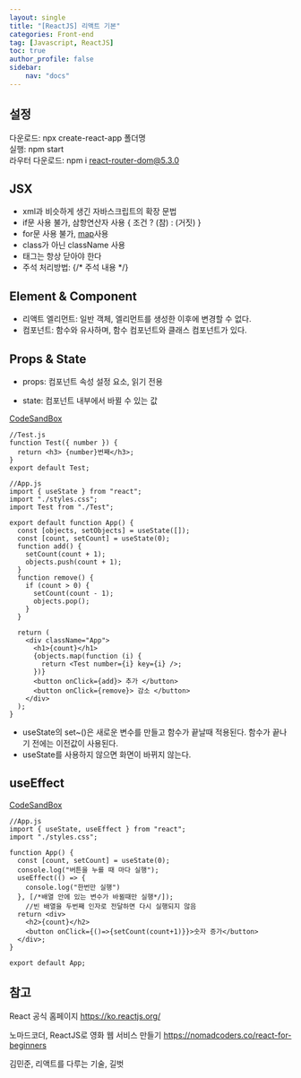 ```yaml
---
layout: single
title: "[ReactJS] 리액트 기본"
categories: Front-end
tag: [Javascript, ReactJS]
toc: true
author_profile: false
sidebar:
    nav: "docs"
---
```


## 설정

다운로드: npx create-react-app 폴더명  
실행: npm start  
라우터 다운로드: npm i react-router-dom@5.3.0



## JSX

- xml과 비슷하게 생긴 자바스크립트의 확장 문법
- if문 사용 불가, 삼항연산자 사용 { 조건 ? (참) : (거짓) }
- for문 사용 불가, [map](https://developer.mozilla.org/ko/docs/Web/JavaScript/Reference/Global_Objects/Array/map)사용
- class가 아닌 className 사용
- 태그는 항상 닫아야 한다
- 주석 처리방법: {/* 주석 내용 */}



## Element & Component

- 리액트 엘리먼트: 일반 객체, 엘리먼트를 생성한 이후에 변경할 수 없다.
- 컴포넌트: 함수와 유사하며, 함수 컴포넌트와 클래스 컴포넌트가 있다.



## Props & State

- props: 컴포넌트 속성 설정 요소, 읽기 전용

- state: 컴포넌트 내부에서 바뀔 수 있는 값

[CodeSandBox](https://codesandbox.io/s/cool-sanderson-x0rxqy?file=/src/App.js)

```react
//Test.js
function Test({ number }) {
  return <h3> {number}번째</h3>;
}
export default Test;
```

```react
//App.js
import { useState } from "react";
import "./styles.css";
import Test from "./Test";

export default function App() {
  const [objects, setObjects] = useState([]);
  const [count, setCount] = useState(0);
  function add() {
    setCount(count + 1);
    objects.push(count + 1);
  }
  function remove() {
    if (count > 0) {
      setCount(count - 1);
      objects.pop();
    }
  }

  return (
    <div className="App">
      <h1>{count}</h1>
      {objects.map(function (i) {
        return <Test number={i} key={i} />;
      })}
      <button onClick={add}> 추가 </button>
      <button onClick={remove}> 감소 </button>
    </div>
  );
}
```
- useState의 set~()은 새로운 변수를 만들고 함수가 끝날때 적용된다. 함수가 끝나기 전에는 이전값이 사용된다.
- useState를 사용하지 않으면 화면이 바뀌지 않는다.



## useEffect

[CodeSandBox](https://codesandbox.io/s/dawn-hill-gufimn?file=/src/App.js)

```react
//App.js
import { useState, useEffect } from "react";
import "./styles.css";

function App() {
  const [count, setCount] = useState(0);
  console.log("버튼을 누를 때 마다 실행");
  useEffect(() => {
    console.log("한번만 실행")
  }, [/*배열 안에 있는 변수가 바뀔때만 실행*/]);
    //빈 배열을 두번째 인자로 전달하면 다시 실행되지 않음
  return <div>
    <h2>{count}</h2>
    <button onClick={()=>{setCount(count+1)}}>숫자 증가</button>
  </div>;
}

export default App;
```





## 참고

React 공식 홈페이지 https://ko.reactjs.org/

노마드코더, ReactJS로 영화 웹 서비스 만들기 https://nomadcoders.co/react-for-beginners  

김민준, 리액트를 다루는 기술, 길벗

